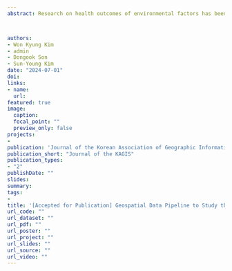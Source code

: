 ```yaml
---
abstract: Research on health outcomes of environmental factors has been implemented by multiple and interacting factors, including environmental, socio-demographic, economic, and traffic aspects. There are still significant challenges and limitations in constructing databases for the connections between contributing factors and an integrated approach to environmental health research even though there has been a dramatic increase in data availability and incredible technological advance in data storage and processing. This study emphasizes the necessity of establishing a geospatial data pipeline to analyze the impact of environmental factors on health. It also highlights the difficulties and solutions related to the construction and utilization of a geospatial database. Key challenges include diverse data sources and formats, different spatio-temporal data structures, and coordinate system inconsistencies over time within the same geospatial data. To address these issues, a data pipeline was constructed with pre-processing and post-processing for the data, resulting in refined datasets that could be used for calculating geographic variables. In addition, an AWS-based relational database and shared platform were established to provide an efficient environment for data storage and analysis. Guidelines for each step of the process, including data management and analysis, were developed to enable future researchers to effectively use the data pipeline.



authors:
- Won Kyung Kim
- admin
- Dongook Son
- Sun-Young Kim
date: "2024-07-01"
doi:
links:
- name:
  url:
featured: true
image:
  caption:
  focal_point: ""
  preview_only: false
projects:
- 
publication: 'Journal of the Korean Association of Geographic Information Studies (Journal of the KAGIS)'
publication_short: "Journal of the KAGIS"
publication_types:
- "2"
publishDate: ""
slides:
summary:
tags:
- 
title: '[Accepted for Publication] Geospatial Data Pipeline to Study the Health Effects of Environments -Limitations and Solutions-'
url_code: ""
url_dataset: ""
url_pdf: ""
url_poster: ""
url_project: ""
url_slides: ""
url_source: ""
url_video: ""
---
```

